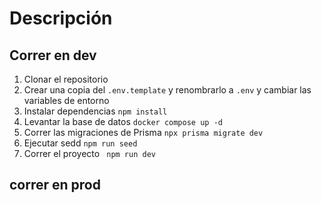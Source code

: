 # Descripción 

## Correr en dev

1. Clonar el repositorio
2. Crear una copia del ``` .env.template ``` y renombrarlo a ``` .env ``` y cambiar las variables de entorno
3. Instalar dependencias ``` npm install ```
4. Levantar la base de datos ```docker compose up -d ``` 
5. Correr las migraciones de Prisma  ```npx prisma migrate dev```
6. Ejecutar sedd ``` npm run seed ```
6. Correr el proyecto ``` npm run dev```


## correr en prod
